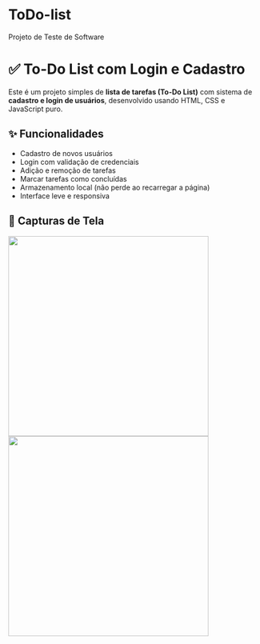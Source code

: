 # ToDo-list
Projeto de Teste de Software

# ✅ To-Do List com Login e Cadastro

Este é um projeto simples de **lista de tarefas (To-Do List)** com sistema de **cadastro e login de usuários**, desenvolvido usando HTML, CSS e JavaScript puro. 

## ✨ Funcionalidades

- Cadastro de novos usuários
- Login com validação de credenciais
- Adição e remoção de tarefas
- Marcar tarefas como concluídas
- Armazenamento local (não perde ao recarregar a página)
- Interface leve e responsiva

## 📸 Capturas de Tela
<img src="assets/testes1" width="400"/> <img src="assets/testes2" width="400"/>
